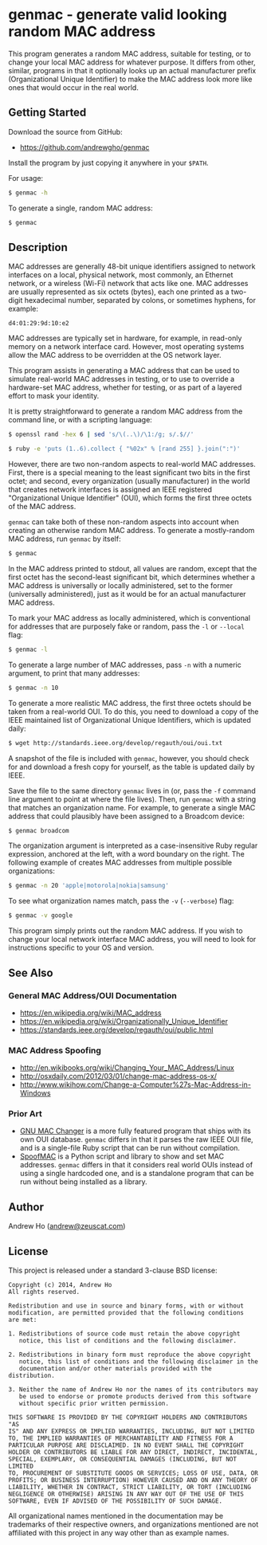 genmac - generate valid looking random MAC address
==================================================

This program generates a random MAC address, suitable for testing, or to
change your local MAC address for whatever purpose. It differs from
other, similar, programs in that it optionally looks up an actual
manufacturer prefix (Organizational Unique Identifier) to make the MAC
address look more like ones that would occur in the real world.

Getting Started
---------------

Download the source from GitHub:

* <https://github.com/andrewgho/genmac>

Install the program by just copying it anywhere in your `$PATH`.

For usage:

```sh
$ genmac -h
```

To generate a single, random MAC address:

```sh
$ genmac
```

Description
-----------

MAC addresses are generally 48-bit unique identifiers assigned to
network interfaces on a local, physical network, most commonly, an
Ethernet network, or a wireless (Wi-Fi) network that acts like one. MAC
addresses are usually represented as six octets (bytes), each one
printed as a two-digit hexadecimal number, separated by colons, or
sometimes hyphens, for example:

    d4:01:29:9d:10:e2

MAC addresses are typically set in hardware, for example, in read-only
memory on a network interface card. However, most operating systems
allow the MAC address to be overridden at the OS network layer.

This program assists in generating a MAC address that can be used to
simulate real-world MAC addresses in testing, or to use to override a
hardware-set MAC address, whether for testing, or as part of a layered
effort to mask your identity.

It is pretty straightforward to generate a random MAC address from the
command line, or with a scripting language:

```sh
$ openssl rand -hex 6 | sed 's/\(..\)/\1:/g; s/.$//'
```

```sh
$ ruby -e 'puts (1..6).collect { "%02x" % [rand 255] }.join(":")'
```

However, there are two non-random aspects to real-world MAC addresses.
First, there is a special meaning to the least significant two bits in
the first octet; and second, every organization (usually manufacturer)
in the world that creates network interfaces is assigned an IEEE
registered "Organizational Unique Identifier" (OUI), which forms the
first three octets of the MAC address.

`genmac` can take both of these non-random aspects into account when
creating an otherwise random MAC address. To generate a mostly-random
MAC address, run `genmac` by itself:

```sh
$ genmac
```

In the MAC address printed to stdout, all values are random, except that
the first octet has the second-least significant bit, which determines
whether a MAC address is universally or locally administered, set to the
former (universally administered), just as it would be for an actual
manufacturer MAC address.

To mark your MAC address as locally administered, which is conventional
for addresses that are purposely fake or random, pass the `-l` or
`--local` flag:

```sh
$ genmac -l
```

To generate a large number of MAC addresses, pass `-n` with a numeric
argument, to print that many addresses:

```sh
$ genmac -n 10
```

To generate a more realistic MAC address, the first three octets should
be taken from a real-world OUI. To do this, you need to download a copy
of the IEEE maintained list of Organizational Unique Identifiers, which
is updated daily:

```sh
$ wget http://standards.ieee.org/develop/regauth/oui/oui.txt
```

A snapshot of the file is included with `genmac`, however, you should
check for and download a fresh copy for yourself, as the table is
updated daily by IEEE.

Save the file to the same directory `genmac` lives in (or, pass the `-f`
command line argument to point at where the file lives). Then, run
`genmac` with a string that matches an organization name. For example,
to generate a single MAC address that could plausibly have been assigned
to a Broadcom device:

```sh
$ genmac broadcom
```

The organization argument is interpreted as a case-insensitive Ruby
regular expression, anchored at the left, with a word boundary on the
right. The following example of creates MAC addresses from multiple
possible organizations:

```sh
$ genmac -n 20 'apple|motorola|nokia|samsung'
```

To see what organization names match, pass the `-v` (`--verbose`) flag:

```sh
$ genmac -v google
```

This program simply prints out the random MAC address. If you wish to
change your local network interface MAC address, you will need to look
for instructions specific to your OS and version.

See Also
--------

### General MAC Address/OUI Documentation ###

* <https://en.wikipedia.org/wiki/MAC_address>
* <https://en.wikipedia.org/wiki/Organizationally_Unique_Identifier>
* <https://standards.ieee.org/develop/regauth/oui/public.html>

### MAC Address Spoofing ###

* <http://en.wikibooks.org/wiki/Changing_Your_MAC_Address/Linux>
* <http://osxdaily.com/2012/03/01/change-mac-address-os-x/>
* <http://www.wikihow.com/Change-a-Computer%27s-Mac-Address-in-Windows>

### Prior Art ###

* [GNU MAC Changer](https://github.com/alobbs/macchanger)
  is a more fully featured program that ships with its own OUI database.
  `genmac` differs in that it parses the raw IEEE OUI file, and is a
  single-file Ruby script that can be run without compilation.
* [SpoofMAC](https://github.com/feross/SpoofMAC)
  is a Python script and library to show and set MAC addresses.
  `genmac` differs in that it considers real world OUIs instead of
  using a single hardcoded one, and is a standalone program that can
  be run without being installed as a library.

Author
------

Andrew Ho (<andrew@zeuscat.com>)

License
-------

This project is released under a standard 3-clause BSD license:

    Copyright (c) 2014, Andrew Ho
    All rights reserved.
    
    Redistribution and use in source and binary forms, with or without
    modification, are permitted provided that the following conditions
    are met:
    
    1. Redistributions of source code must retain the above copyright
       notice, this list of conditions and the following disclaimer.
    
    2. Redistributions in binary form must reproduce the above copyright
       notice, this list of conditions and the following disclaimer in the
       documentation and/or other materials provided with the distribution.
    
    3. Neither the name of Andrew Ho nor the names of its contributors may
       be used to endorse or promote products derived from this software
       without specific prior written permission.
    
    THIS SOFTWARE IS PROVIDED BY THE COPYRIGHT HOLDERS AND CONTRIBUTORS "AS
    IS" AND ANY EXPRESS OR IMPLIED WARRANTIES, INCLUDING, BUT NOT LIMITED
    TO, THE IMPLIED WARRANTIES OF MERCHANTABILITY AND FITNESS FOR A
    PARTICULAR PURPOSE ARE DISCLAIMED. IN NO EVENT SHALL THE COPYRIGHT
    HOLDER OR CONTRIBUTORS BE LIABLE FOR ANY DIRECT, INDIRECT, INCIDENTAL,
    SPECIAL, EXEMPLARY, OR CONSEQUENTIAL DAMAGES (INCLUDING, BUT NOT LIMITED
    TO, PROCUREMENT OF SUBSTITUTE GOODS OR SERVICES; LOSS OF USE, DATA, OR
    PROFITS; OR BUSINESS INTERRUPTION) HOWEVER CAUSED AND ON ANY THEORY OF
    LIABILITY, WHETHER IN CONTRACT, STRICT LIABILITY, OR TORT (INCLUDING
    NEGLIGENCE OR OTHERWISE) ARISING IN ANY WAY OUT OF THE USE OF THIS
    SOFTWARE, EVEN IF ADVISED OF THE POSSIBILITY OF SUCH DAMAGE.

All organizational names mentioned in the documentation may be
trademarks of their respective owners, and organizations mentioned are
not affiliated with this project in any way other than as example names.
